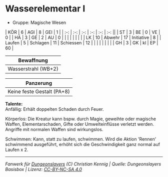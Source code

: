 # Wasserelementar I  
- Gruppe: Magische Wesen  

| KÖR    | 6  | AGI      | 8  | GEI        | 1  |
| :-: | :-: | :-: | :-: | :-: | :-: ||
| ST     | 3  | BE       | 0  | VE         | 0  |
| HÄ     | 3  | GE       | 2  | AU         | 0  |
|        |    |          |    |            |    |
| LK     | 10 | Abwehr   | 17 | Initiative | 8  |
| Laufen | 5  | Schlagen | 11 | Schiessen  | 12 |
|        |    |          |    |            |    |
| GH     | 3  | GK       | kl | EP         | 60 |


| Bewaffnung |
| --- |
| Wasserstrahl (WB+2) |


| Panzerung |
| --- |
| Keine feste Gestalt (PA+8) |


**Talente:**  
Anfällig: Erhält doppelten Schaden durch Feuer.

Körperlos: Die Kreatur kann bspw. durch Magie, geweihte oder magische Waffen, Elementarschaden, Gifte oder Umwelteinflüsse verletzt werden. Angriffe mit normalen Waffen sind wirkungslos.

Schwimmen: Kann, statt zu laufen, schwimmen. Wird die Aktion 'Rennen' schwimmend ausgeführt, erhöht sich die Geschwindigkeit ganz normal auf Laufen x 2.





___
*Fanwerk für [Dungeonslayers](https://www.dungeonslayers.net/) (C) Christian Kennig | Quelle: Dungeonslayers Basisbox | Lizenz: [CC-BY-NC-SA 4.0](https://creativecommons.org/licenses/by-nc-sa/4.0/deed.de)*